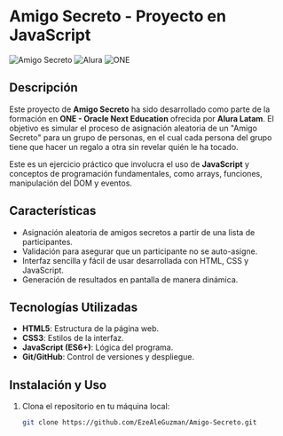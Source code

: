 # Amigo Secreto - Proyecto en JavaScript

![Amigo Secreto](https://img.shields.io/badge/JavaScript-ES6%2B-yellow)
![Alura](https://img.shields.io/badge/Alura-Latam-blue)
![ONE](https://img.shields.io/badge/Oracle--Next-Education-orange)

## Descripción

Este proyecto de **Amigo Secreto** ha sido desarrollado como parte de la formación en **ONE - Oracle Next Education** ofrecida por **Alura Latam**. El objetivo es simular el proceso de asignación aleatoria de un "Amigo Secreto" para un grupo de personas, en el cual cada persona del grupo tiene que hacer un regalo a otra sin revelar quién le ha tocado.

Este es un ejercicio práctico que involucra el uso de **JavaScript** y conceptos de programación fundamentales, como arrays, funciones, manipulación del DOM y eventos.

## Características

- Asignación aleatoria de amigos secretos a partir de una lista de participantes.
- Validación para asegurar que un participante no se auto-asigne.
- Interfaz sencilla y fácil de usar desarrollada con HTML, CSS y JavaScript.
- Generación de resultados en pantalla de manera dinámica.

## Tecnologías Utilizadas

- **HTML5**: Estructura de la página web.
- **CSS3**: Estilos de la interfaz.
- **JavaScript (ES6+)**: Lógica del programa.
- **Git/GitHub**: Control de versiones y despliegue.

## Instalación y Uso

1. Clona el repositorio en tu máquina local:
   ```bash
   git clone https://github.com/EzeAleGuzman/Amigo-Secreto.git
